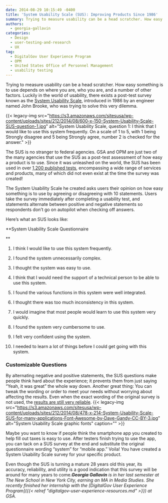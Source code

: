 ```yaml
---
date: 2014-08-29 10:15:49 -0400
title: 'System Usability Scale (SUS): Improving Products Since 1986'
summary: Trying to measure usability can be a head scratcher. How easy something is to use depends on where you are, who you are, and a number of other factors. Luckily in the world of usability, there exists a post-test survey known as the System Usability Scale, introduced in 1986 by an engineer named John Brooke,
authors:
  - georgia-gallavin
categories:
  - Design
  - user-testing-and-research
  - UX
tag:
  - DigitalGov User Experience Program
  - OPM
  - United States Office of Personnel Management
  - usability testing
---
```


Trying to measure usability can be a head scratcher. How easy something is to use depends on where you are, who you are, and a number of other factors. Luckily in the world of usability, there exists a post-test survey known as the [System Usability Scale](http://www.usability.gov/how-to-and-tools/methods/system-usability-scale.html), introduced in 1986 by an engineer named John Brooke, who was trying to solve this very dilemma.

{{< legacy-img src="https://s3.amazonaws.com/sitesusa/wp-content/uploads/sites/212/2014/08/600-x-150-System-Usability-Scale-SUS-question-1.jpg" alt="System Usability Scale, question 1: I think that I would like to use this system frequently. On a scale of 1 to 5, with 1 being Strongly disagree and 5 being Strongly agree, number 2 is checked for the answer." >}}

The SUS is no stranger to federal agencies. GSA and OPM are just two of the many agencies that use the SUS as a post-test assessment of how easy a product is to use. Since it was unleashed on the world, the SUS has been used in over [1,200 published tests](http://www.upassoc.org/upa_publications/jus/2013february/JUS_Brooke_February_2013.pdf), encompassing a wide range of services and products, many of which did not even exist at the time the survey was created!

The System Usability Scale he created asks users their opinion on how easy something is to use by agreeing or disagreeing with 10 statements. Users take the survey immediately after completing a usability test, and statements alternate between positive and negative statements so respondents don’t go on autopilot when checking off answers.

Here&#8217;s what an SUS looks like:

**System Usability Scale Questionnaire
  
** 

1. I think I would like to use this system frequently.
  
2. I found the system unnecessarily complex.
  
3. I thought the system was easy to use.
  
4. I think that I would need the support of a technical person to be able to use this system.
  
5. I found the various functions in this system were well integrated.
  
6. I thought there was too much inconsistency in this system.
  
7. I would imagine that most people would learn to use this system very quickly.
  
8. I found the system very cumbersome to use.
  
9. I felt very confident using the system.
  
10. I needed to learn a lot of things before I could get going with this system.

### Customizable Questions

By alternating negative and positive statements, the SUS questions make people think hard about the experience; it prevents them from just saying &#8220;Yeah, it was great&#8221; the whole way down. Another great thing: You can tweak the wording or order to meet your needs without worrying about affecting the results. Even when the exact wording of the original survey is not used, the [results are still very reliable](http://www.upassoc.org/upa_publications/jus/2013february/JUS_Brooke_February_2013.pdf). {{< legacy-img src="https://s3.amazonaws.com/sitesusa/wp-content/uploads/sites/212/2014/08/478-x-214-System-Usability-Scale-SUS-for-many-applications-Font-Awesome-by-Dave-Gandy-CC-BY-3.jpg" alt="System Usability Scale graphic fonts" caption="" >}} 

Maybe you want to know if people think the smartphone app you created to help fill out taxes is easy to use. After testers finish trying to use the app, you can tack on a SUS survey at the end and substitute the original questionnaire wording &#8220;system” for “mobile app.” Voila! You have created a System Usability Scale survey for your specific product.

Even though the SUS is turning a mature 28 years old this year, its accuracy, reliability, and utility is a good indication that this survey will be around for many years to come._**Georgia Gallavin** is in her last semester at The New School in New York City, earning an MA in Media Studies. She recently finished her internship with the [DigitalGov User Experience Program]({{< relref "digitalgov-user-experience-resources.md" >}}) at GSA._